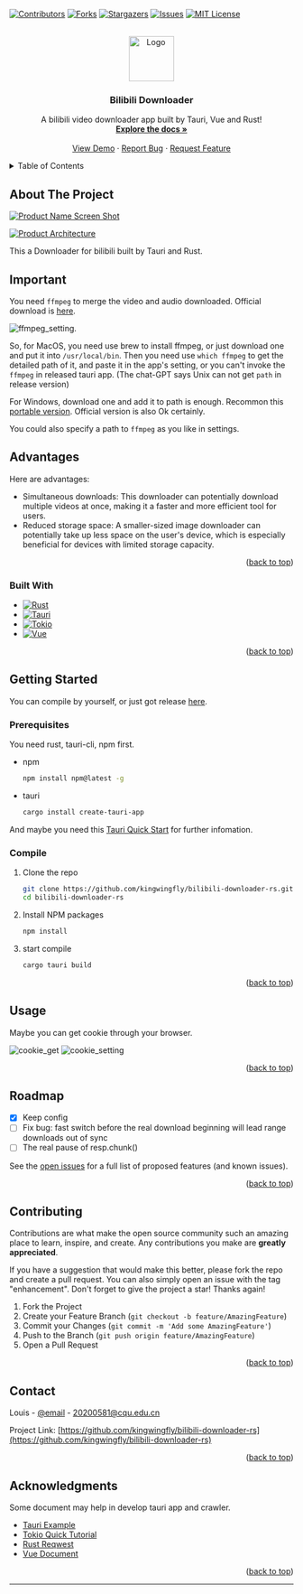 [![Contributors][contributors-shield]][contributors-url]
[![Forks][forks-shield]][forks-url]
[![Stargazers][stars-shield]][stars-url]
[![Issues][issues-shield]][issues-url]
[![MIT License][license-shield]][license-url]



<!-- PROJECT LOGO -->
<br />

<div align="center"  name="readme-top">
  <a href="https://github.com/kingwingfly/bilibili-downloader-rs">
    <img src="static/app-icon.png" alt="Logo" width="80" height="80">
  </a>

  <h3 align="center">Bilibili Downloader</h3>

  <p align="center">
    A bilibili video downloader app built by Tauri, Vue and Rust!
    <br />
    <a href="https://github.com/kingwingfly/bilibili-downloader-rs"><strong>Explore the docs »</strong></a>
    <br />
    <br />
    <a href="https://github.com/kingwingfly/bilibili-downloader-rs">View Demo</a>
    ·
    <a href="https://github.com/kingwingfly/bilibili-downloader-rs/issues">Report Bug</a>
    ·
    <a href="https://github.com/kingwingfly/bilibili-downloader-rs/issues">Request Feature</a>
  </p>
</div>



<!-- TABLE OF CONTENTS -->

<details>
  <summary>Table of Contents</summary>
  <ol>
    <li>
      <a href="#about-the-project">About The Project</a>
      <ul>
        <li><a href="#built-with">Built With</a></li>
      </ul>
    </li>
    <li>
      <a href="#getting-started">Getting Started</a>
      <ul>
        <li><a href="#prerequisites">Prerequisites</a></li>
        <li><a href="#compile">Compile</a></li>
      </ul>
    </li>
    <li><a href="#usage">Usage</a></li>
    <li><a href="#roadmap">Roadmap</a></li>
    <li><a href="#contributing">Contributing</a></li>
<!--     <li><a href="#license">License</a></li> -->
    <li><a href="#contact">Contact</a></li>
    <li><a href="#acknowledgments">Acknowledgments</a></li>
  </ol>
</details>



<!-- ABOUT THE PROJECT -->
## About The Project

[![Product Name Screen Shot][product-screenshot]](https://github.com/kingwingfly/bilibili-downloader-rs/)

[![Product Architecture][architecture]](https://github.com/kingwingfly/bilibili-downloader-rs/)

This a Downloader for bilibili built by Tauri and Rust.

## Important
You need `ffmpeg` to  merge the video and audio downloaded. Official download is [here](https://ffmpeg.org/download.html).

![ffmpeg_setting](./static/ffmpeg_setting.png).

So, for MacOS, you need use brew to install ffmpeg, or just download one and put it into `/usr/local/bin`. Then you need use `which ffmpeg` to get the detailed path of it, and paste it in the app's setting, or you can't invoke the `ffmpeg` in released tauri app. (The chat-GPT says Unix can not get `path` in release version)

For Windows, download one and add it to path is enough. Recommon this [portable version](https://github.com/gniuk/cross-compile-ffmpeg-for-windows). Official version is also Ok certainly.

You could also specify a path to `ffmpeg` as you like in settings.

## Advantages

Here are advantages:
* Simultaneous downloads: This downloader can potentially download multiple videos at once, making it a faster and more efficient tool for users.
* Reduced storage space: A smaller-sized image downloader can potentially take up less space on the user's device, which is especially beneficial for devices with limited storage capacity.

<p align="right">(<a href="#readme-top">back to top</a>)</p>



### Built With

* [![Rust][RustLogo]][Rust-url]
* [![Tauri][TauriLogo]][Tauri-url]
* [![Tokio][TokioLogo]][Tokio-url]
* [![Vue][Vue.js]][Vue-url]

<p align="right">(<a href="#readme-top">back to top</a>)</p>



<!-- GETTING STARTED -->
## Getting Started

You can compile by yourself, or just got release [here](https://github.com/kingwingfly/bilibili-downloader-rs/releases).

### Prerequisites

You need rust, tauri-cli, npm first. 
* npm
  ```sh
  npm install npm@latest -g
  ```
* tauri
  ```sh
  cargo install create-tauri-app
  ```

And maybe you need this [Tauri Quick Start](https://tauri.app/v1/guides/getting-started/setup) for further infomation. 

### Compile

1. Clone the repo
   ```sh
   git clone https://github.com/kingwingfly/bilibili-downloader-rs.git
   cd bilibili-downloader-rs
   ```
2. Install NPM packages
   ```sh
   npm install
   ```
3. start compile
   ```sh
   cargo tauri build
   ```

<p align="right">(<a href="#readme-top">back to top</a>)</p>



<!-- USAGE EXAMPLES -->
## Usage

Maybe you can get cookie through your browser.

![cookie_get](./static/get_cookie.png)
![cookie_setting](./static/cookie_setting.png)


<p align="right">(<a href="#readme-top">back to top</a>)</p>



<!-- ROADMAP -->
## Roadmap

- [x] Keep config
- [ ] Fix bug: fast switch before the real download beginning will lead range downloads out of sync
- [ ] The real pause of resp.chunk()

See the [open issues](https://github.com/kingwingfly/bilibili-downloader-rs/issues) for a full list of proposed features (and known issues).

<p align="right">(<a href="#readme-top">back to top</a>)</p>



<!-- CONTRIBUTING -->
## Contributing

Contributions are what make the open source community such an amazing place to learn, inspire, and create. Any contributions you make are **greatly appreciated**.

If you have a suggestion that would make this better, please fork the repo and create a pull request. You can also simply open an issue with the tag "enhancement".
Don't forget to give the project a star! Thanks again!

1. Fork the Project
2. Create your Feature Branch (`git checkout -b feature/AmazingFeature`)
3. Commit your Changes (`git commit -m 'Add some AmazingFeature'`)
4. Push to the Branch (`git push origin feature/AmazingFeature`)
5. Open a Pull Request

<p align="right">(<a href="#readme-top">back to top</a>)</p>



<!-- LICENSE -->
<!-- ## License

Distributed under the MIT License. See `LICENSE.txt` for more information.

<p align="right">(<a href="#readme-top">back to top</a>)</p> -->



<!-- CONTACT -->
## Contact

Louis - [@email](20200581@cqu.edu.cn) - 20200581@cqu.edu.cn

Project Link: [https://github.com/kingwingfly/bilibili-downloader-rs](https://github.com/kingwingfly/bilibili-downloader-rs)

<p align="right">(<a href="#readme-top">back to top</a>)</p>



<!-- ACKNOWLEDGMENTS -->
## Acknowledgments

Some document may help in develop tauri app and crawler.

* [Tauri Example](https://github.com/tauri-apps/tauri/tree/dev/examples)
* [Tokio Quick Tutorial](https://tokio.rs/tokio/tutorial)
* [Rust Reqwest](https://crates.io/crates/reqwest)
* [Vue Document](https://router.vuejs.org/zh/guide/)

<p align="right">(<a href="#readme-top">back to top</a>)</p>



<!-- MARKDOWN LINKS & IMAGES -->
<!-- https://www.markdownguide.org/basic-syntax/#reference-style-links -->
[contributors-shield]: https://img.shields.io/github/contributors/kingwingfly/bilibili-downloader-rs.svg?style=for-the-badge
[contributors-url]: https://github.com/kingwingfly/bilibili-downloader-rs/graphs/contributors
[forks-shield]: https://img.shields.io/github/forks/kingwingfly/bilibili-downloader-rs.svg?style=for-the-badge
[forks-url]: https://github.com/kingwingfly/bilibili-downloader-rs/network/members
[stars-shield]: https://img.shields.io/github/stars/kingwingfly/bilibili-downloader-rs.svg?style=for-the-badge
[stars-url]: https://github.com/kingwingfly/bilibili-downloader-rs/stargazers
[issues-shield]: https://img.shields.io/github/issues/kingwingfly/bilibili-downloader-rs.svg?style=for-the-badge
[issues-url]: https://github.com/kingwingfly/bilibili-downloader-rs/issues
[license-shield]: https://img.shields.io/github/license/kingwingfly/bilibili-downloader-rs.svg?style=for-the-badge
[license-url]: https://github.com/kingwingfly/bilibili-downloader-rs/blob/master/LICENSE.txt
[linkedin-shield]: https://img.shields.io/badge/-LinkedIn-black.svg?style=for-the-badge&logo=linkedin&colorB=555
[linkedin-url]: https://linkedin.com/in/othneildrew
[product-screenshot]: static/screenshot.png
[architecture]: static/architecture.png
[RustLogo]: https://www.rust-lang.org/static/images/rust-logo-blk.svg
[Rust-url]: https://github.com/rust-lang/rust
[TauriLogo]: https://github.com/tauri-apps/tauri/blob/dev/.github/splash.png?raw=true
[Tauri-url]:https://github.com/tauri-apps/tauri
[TokioLogo]: https://img.shields.io/badge/Rust-Tokio-orange
[Tokio-url]: https://tokio.rs
[Vue.js]: https://img.shields.io/badge/Vue.js-35495E?style=for-the-badge&logo=vuedotjs&logoColor=4FC08D
[Vue-url]: https://vuejs.org/
****
